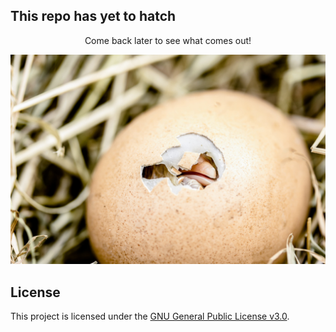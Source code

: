 This repo has yet to hatch
--------------------------

</p>
<p align="center">
Come back later to see what comes out!
</p>

![Still Hatching](hatching-1.jpg)

## License

This project is licensed under the [GNU General Public License v3.0](LICENSE).
